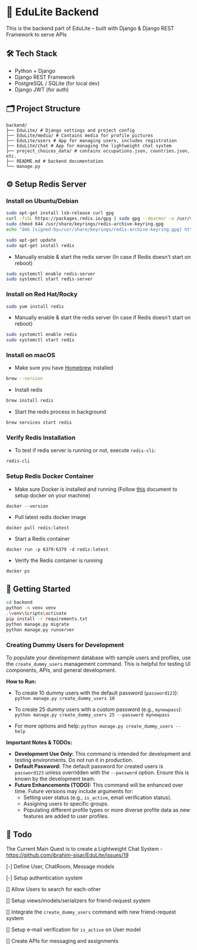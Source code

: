 # 🧠 EduLite Backend

This is the backend part of EduLite – built with Django & Django REST Framework to serve APIs

## 🛠️ Tech Stack

- Python + Django  
- Django REST Framework  
- PostgreSQL / SQLite (for local dev)  
- Django JWT (for auth)

## 🗂️ Project Structure
```
backend/
├── EduLite/ # Django settings and project config
├── EduLite/media/ # Contains media for profile pictures
├── EduLite/users # App for managing users, includes registration
├── EduLite/chat # App for managing the lightweight chat system
├── project_choices_data/ # contains occupations.json, countries.json, etc.
├── README.md # backend documentation
└── manage.py
```

## ⚙️ Setup Redis Server

### Install on Ubuntu/Debian

```bash
sudo apt-get install lsb-release curl gpg
curl -fsSL https://packages.redis.io/gpg | sudo gpg --dearmor -o /usr/share/keyrings/redis-archive-keyring.gpg
sudo chmod 644 /usr/share/keyrings/redis-archive-keyring.gpg
echo "deb [signed-by=/usr/share/keyrings/redis-archive-keyring.gpg] https://packages.redis.io/deb $(lsb_release -cs) main" | sudo tee /etc/apt/sources.list.d/redis.list

sudo apt-get update
sudo apt-get install redis
```

* Manually enable & start the redis server (In case if Redis doesn't start on reboot)
```bash
sudo systemctl enable redis-server
sudo systemctl start redis-server
```

### Install on Red Hat/Rocky 

```bash
sudo yum install redis
```

* Manually enable & start the redis server (In case if Redis doesn't start on reboot)
```bash
sudo systemctl enable redis
sudo systemctl start redis
```

### Install on macOS

* Make sure you have [Homebrew](https://brew.sh/) installed
```bash
brew --version
```

* Install redis
```bash
brew install redis
```

* Start the redis process in background
```bash
brew services start redis
```

### Verify Redis Installation

* To test if redis server is running or not, execute `redis-cli`:
```bash
redis-cli
```

### Setup Redis Docker Container

* Make sure Docker is installed and running (Follow [this](https://docs.docker.com/engine/install/) document to setup docker on your machine)
```
docker --version
```

* Pull latest redis docker image
```
docker pull redis:latest
```

* Start a Redis container
```
docker run -p 6379:6379 -d redis:latest
```

* Verify the Redis container is running
```
docker ps
```

## 🚀 Getting Started

```bash
cd backend
python -m venv venv
.\venv\Scripts\activate
pip install -r requirements.txt
python manage.py migrate
python manage.py runserver
```

### Creating Dummy Users for Development

To populate your development database with sample users and profiles, use the `create_dummy_users` management command. This is helpful for testing UI components, APIs, and general development.

**How to Run:**

* To create 10 dummy users with the default password (`password123`):
    `python manage.py create_dummy_users 10`

* To create 25 dummy users with a custom password (e.g., `mynewpass`):
    `python manage.py create_dummy_users 25 --password mynewpass`

* For more options and help:
    `python manage.py create_dummy_users --help`

**Important Notes & TODOs:**

* **Development Use Only:** This command is intended for development and testing environments. Do not run it in production.
* **Default Password:** The default password for created users is `password123` unless overridden with the `--password` option. Ensure this is known by the development team.
* **Future Enhancements (TODO):** This command will be enhanced over time. Future versions may include arguments for:
    * Setting user status (e.g., `is_active`, email verification status).
    * Assigning users to specific groups.
    * Populating different profile types or more diverse profile data as new features are added to user profiles.

## 📌 Todo

The Current Main Quest is to create a Lightweight Chat System - https://github.com/ibrahim-sisar/EduLite/issues/19

 [-] Define User, ChatRoom, Message models

 [-] Setup authentication system

 [] Allow Users to search for each-other

 [] Setup views/models/serializers for friend-request system

 [] Integrate the `create_dummy_users` command with new friend-request system

 [] Setup e-mail verification for `is_active` on User model

 [] Create APIs for messaging and assignments

